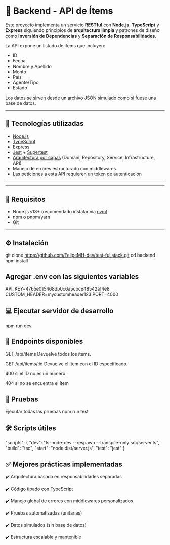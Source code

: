 # 🧠 Backend - API de Ítems

Este proyecto implementa un servicio **RESTful** con **Node.js**, **TypeScript** y **Express** siguiendo principios de **arquitectura limpia** y patrones de diseño como **Inversión de Dependencias** y **Separación de Responsabilidades**.

La API expone un listado de ítems que incluyen:

- ID
- Fecha
- Nombre y Apellido
- Monto
- País
- Agente/Tipo
- Estado

Los datos se sirven desde un archivo JSON simulado como si fuese una base de datos.

---

## 🧱 Tecnologías utilizadas

- [Node.js](https://nodejs.org/)
- [TypeScript](https://www.typescriptlang.org/)
- [Express](https://expressjs.com/)
- [Jest](https://jestjs.io/) + [Supertest](https://github.com/visionmedia/supertest)
- [Arquitectura por capas](https://en.wikipedia.org/wiki/Multitier_architecture) (Domain, Repository, Service, Infrastructure, API)
- Manejo de errores estructurado con middlewares
- Las peticiones a esta API requieren un token de autenticación

---

---

## 🚀 Requisitos

- Node.js v18+ (recomendado instalar vía [nvm](https://github.com/nvm-sh/nvm))
- npm o pnpm/yarn
- Git

---

## ⚙️ Instalación

git clone https://github.com/FelipeMH-dev/test-fullstack.git
cd backend
npm install

## Agregar .env con las siguientes variables

API_KEY=4765e015468db0c6a5cbce48542a14e8
CUSTOM_HEADER=mycustomheader123
PORT=4000

## 💻 Ejecutar servidor de desarrollo

npm run dev

## 📡 Endpoints disponibles

GET /api/items
Devuelve todos los ítems.

GET /api/items/:id
Devuelve el ítem con el ID especificado.

400 si el ID no es un número

404 si no se encuentra el ítem

## 🧪 Pruebas

Ejecutar todas las pruebas
npm run test

## 🛠 Scripts útiles

"scripts": {
"dev": "ts-node-dev --respawn --transpile-only src/server.ts",
"build": "tsc",
"start": "node dist/server.js",
"test": "jest"
}

## ✅ Mejores prácticas implementadas

✔️ Arquitectura basada en responsabilidades separadas

✔️ Código tipado con TypeScript

✔️ Manejo global de errores con middlewares personalizados

✔️ Pruebas automatizadas (unitarias)

✔️ Datos simulados (sin base de datos)

✔️ Estructura escalable y mantenible
